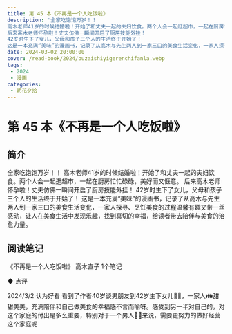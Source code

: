 ```yaml
---
title: 第 45 本《不再是一个人吃饭啦》
description: '全家吃饱饱万岁！！
高木老师41岁的时候结婚啦！开始了和丈夫一起的夫妇饮食。两个人会一起逛超市，一起在厨房忙忙碌碌，美好而又惬意。
后来高木老师怀孕啦！丈夫仿佛一瞬间开启了厨房技能外挂！
42岁时生下了女儿，父母和孩子三个人的生活终于开始了！
这是一本充满“美味”的漫画书，记录了从高木与先生两人到一家三口的美食生活变化，一家人探寻、烹饪美食的过程温馨有趣又带一丝感动，让人在美食生活中发现乐趣，找到真切的幸福，给读者带去陪伴与美食的治愈力量。'
date: 2024-03-02 20:00:00
cover: /read-book/2024/buzaishiyigerenchifanla.webp
tags:
 - 2024
 - 漫画
categories:
 - 朝花夕拾
---
```


# 第 45 本《不再是一个人吃饭啦》

## 简介
全家吃饱饱万岁！！
高木老师41岁的时候结婚啦！开始了和丈夫一起的夫妇饮食。两个人会一起逛超市，一起在厨房忙忙碌碌，美好而又惬意。
后来高木老师怀孕啦！丈夫仿佛一瞬间开启了厨房技能外挂！
42岁时生下了女儿，父母和孩子三个人的生活终于开始了！
这是一本充满“美味”的漫画书，记录了从高木与先生两人到一家三口的美食生活变化，一家人探寻、烹饪美食的过程温馨有趣又带一丝感动，让人在美食生活中发现乐趣，找到真切的幸福，给读者带去陪伴与美食的治愈力量。

## 阅读笔记
《不再是一个人吃饭啦》
高木直子
1个笔记

◆  点评

2024/3/2 认为好看
看到了作者40岁谈男朋友到42岁生下女儿👧🏻，一家人👪甜甜美美，充满陪伴和自己做美食的幸福感不言而喻呀。感受到另一半对自己的，对这个家庭的付出是多么重要，特别对于一个男人👨🏻来说，需要更努力的做好经营这个家庭呢
